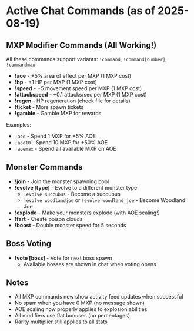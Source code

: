 # Active Chat Commands (as of 2025-08-19)

## MXP Modifier Commands (All Working!)
All these commands support variants: `!command`, `!command[number]`, `!commandmax`
- **!aoe** - +5% area of effect per MXP (1 MXP cost)
- **!hp** - +1 HP per MXP (1 MXP cost)  
- **!speed** - +5 movement speed per MXP (1 MXP cost)
- **!attackspeed** - +0.1 attacks/sec per MXP (1 MXP cost)
- **!regen** - HP regeneration (check file for details)
- **!ticket** - More spawn tickets 
- **!gamble** - Gamble MXP for rewards

Examples:
- `!aoe` - Spend 1 MXP for +5% AOE
- `!aoe10` - Spend 10 MXP for +50% AOE
- `!aoemax` - Spend all available MXP on AOE

## Monster Commands
- **!join** - Join the monster spawning pool
- **!evolve [type]** - Evolve to a different monster type
  - `!evolve succubus` - Become a succubus
  - `!evolve woodlandjoe` or `!evolve woodland_joe` - Become Woodland Joe
- **!explode** - Make your monsters explode (with AOE scaling!)
- **!fart** - Create poison clouds
- **!boost** - Double monster speed for 5 seconds

## Boss Voting
- **!vote [boss]** - Vote for next boss spawn
  - Available bosses are shown in chat when voting opens

## Notes
- All MXP commands now show activity feed updates when successful
- No spam when you have 0 MXP (no message shown)
- AOE scaling now properly applies to explosion abilities
- All modifiers use flat bonuses (no percentages)
- Rarity multiplier still applies to all stats